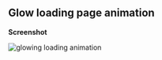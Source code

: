 ## Glow loading page animation

**Screenshot**

![glowing loading animation](./glowing-loading-animation.gif)


